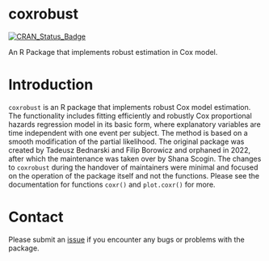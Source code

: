 # coxrobust 

 [![CRAN_Status_Badge](http://www.r-pkg.org/badges/version/coxrobust)](https://CRAN.R-project.org/package=coxrobust)

An R Package that implements robust estimation in Cox model. 

# Introduction
`coxrobust` is an R package that implements robust Cox model estimation. The functionality includes fitting efficiently and robustly Cox proportional hazards regression model in its basic form, where explanatory variables are time independent with one event per subject.  The method is based on a smooth modification of the partial likelihood. The original package was created by Tadeusz Bednarski and Filip Borowicz and orphaned in 2022, after which the maintenance was taken over by Shana Scogin. The changes to `coxrobust` during the handover of maintainers were minimal and focused on the operation of the package itself and not the functions. Please see the documentation for functions `coxr()` and `plot.coxr()` for more.


# Contact
Please submit an [issue](https://github.com/ShanaScogin/coxrobust/issues) if you encounter any bugs or problems with the package.
